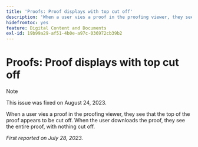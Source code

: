 ```yaml
---
title: 'Proofs: Proof displays with top cut off'
description: 'When a user vies a proof in the proofing viewer, they see that the top of the proof appears to be cut off. When the user downloads the proof, they see the entire proof, with nothing cut off. '
hidefromtoc: yes
feature: Digital Content and Documents
exl-id: 19b99a29-af51-4b0e-a97c-036972cb39b2
---
```

# Proofs: Proof displays with top cut off

<!--WF and WFP TOCs-->

>[!NOTE]
>
>This issue was fixed on August 24, 2023.

When a user vies a proof in the proofing viewer, they see that the top of the proof appears to be cut off. When the user downloads the proof, they see the entire proof, with nothing cut off. 

_First reported on July 28, 2023._
